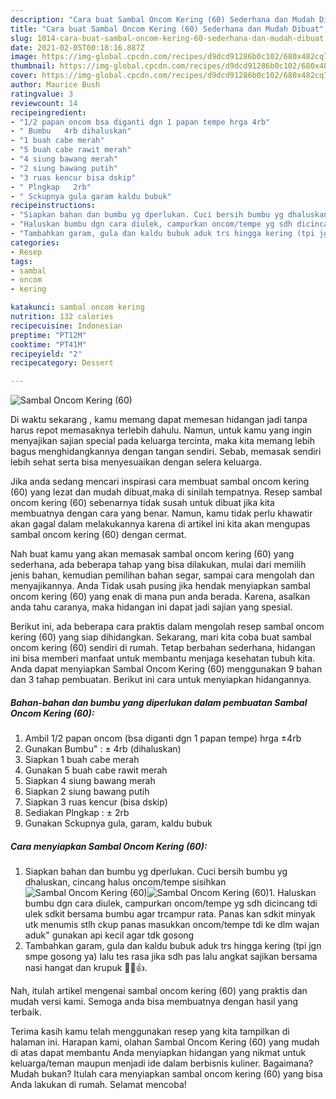 ```yaml
---
description: "Cara buat Sambal Oncom Kering (60) Sederhana dan Mudah Dibuat"
title: "Cara buat Sambal Oncom Kering (60) Sederhana dan Mudah Dibuat"
slug: 1014-cara-buat-sambal-oncom-kering-60-sederhana-dan-mudah-dibuat
date: 2021-02-05T00:18:16.887Z
image: https://img-global.cpcdn.com/recipes/d9dcd91286b0c102/680x482cq70/sambal-oncom-kering-60-foto-resep-utama.jpg
thumbnail: https://img-global.cpcdn.com/recipes/d9dcd91286b0c102/680x482cq70/sambal-oncom-kering-60-foto-resep-utama.jpg
cover: https://img-global.cpcdn.com/recipes/d9dcd91286b0c102/680x482cq70/sambal-oncom-kering-60-foto-resep-utama.jpg
author: Maurice Bush
ratingvalue: 3
reviewcount: 14
recipeingredient:
- "1/2 papan oncom bsa diganti dgn 1 papan tempe hrga 4rb"
- " Bumbu   4rb dihaluskan"
- "1 buah cabe merah"
- "5 buah cabe rawit merah"
- "4 siung bawang merah"
- "2 siung bawang putih"
- "3 ruas kencur bisa dskip"
- " Plngkap   2rb"
- " Sckupnya gula garam kaldu bubuk"
recipeinstructions:
- "Siapkan bahan dan bumbu yg dperlukan. Cuci bersih bumbu yg dhaluskan, cincang halus oncom/tempe sisihkan"
- "Haluskan bumbu dgn cara diulek, campurkan oncom/tempe yg sdh dicincang tdi ulek sdkit bersama bumbu agar trcampur rata. Panas kan sdkit minyak utk menumis stlh ckup panas masukkan oncom/tempe tdi ke dlm wajan aduk&#34; gunakan api kecil agar tdk gosong"
- "Tambahkan garam, gula dan kaldu bubuk aduk trs hingga kering (tpi jgn smpe gosong ya) lalu tes rasa jika sdh pas lalu angkat sajikan bersama nasi hangat dan krupuk 🍚😋👍."
categories:
- Resep
tags:
- sambal
- oncom
- kering

katakunci: sambal oncom kering 
nutrition: 132 calories
recipecuisine: Indonesian
preptime: "PT12M"
cooktime: "PT41M"
recipeyield: "2"
recipecategory: Dessert

---
```



![Sambal Oncom Kering (60)](https://img-global.cpcdn.com/recipes/d9dcd91286b0c102/680x482cq70/sambal-oncom-kering-60-foto-resep-utama.jpg)

Di waktu  sekarang , kamu memang dapat memesan hidangan jadi tanpa harus repot memasaknya terlebih dahulu. Namun, untuk kamu yang ingin menyajikan sajian special pada keluarga tercinta, maka kita memang lebih bagus menghidangkannya dengan tangan sendiri. Sebab, memasak sendiri lebih sehat serta bisa menyesuaikan dengan selera keluarga.

Jika anda sedang mencari inspirasi cara membuat sambal oncom kering (60) yang lezat dan mudah dibuat,maka di sinilah tempatnya. Resep sambal oncom kering (60)  sebenarnya tidak susah untuk dibuat jika kita membuatnya dengan cara yang benar. Namun, kamu tidak perlu khawatir akan gagal dalam melakukannya 
karena di artikel ini kita akan mengupas sambal oncom kering (60) dengan cermat.  



Nah buat kamu yang akan memasak sambal oncom kering (60) yang sederhana, ada beberapa tahap yang bisa dilakukan, mulai dari memilih jenis bahan, kemudian pemilihan bahan segar, sampai cara mengolah dan menyajikannya. Anda Tidak usah pusing jika hendak menyiapkan sambal oncom kering (60) yang enak di mana pun anda berada. Karena, asalkan anda  tahu caranya, maka hidangan ini dapat jadi sajian yang spesial.

Berikut ini, ada beberapa cara praktis  dalam mengolah resep sambal oncom kering (60) yang siap dihidangkan. Sekarang, mari kita coba buat sambal oncom kering (60) sendiri di rumah. Tetap berbahan sederhana, hidangan ini bisa memberi manfaat untuk membantu menjaga kesehatan tubuh kita. Anda dapat menyiapkan Sambal Oncom Kering (60) menggunakan 9 bahan dan 3 tahap pembuatan. Berikut ini cara untuk menyiapkan hidangannya.

<!--inarticleads1-->

##### Bahan-bahan dan bumbu yang diperlukan dalam pembuatan Sambal Oncom Kering (60):

1. Ambil 1/2 papan oncom (bsa diganti dgn 1 papan tempe) hrga ±4rb
1. Gunakan  Bumbu&#34; : ± 4rb (dihaluskan)
1. Siapkan 1 buah cabe merah
1. Gunakan 5 buah cabe rawit merah
1. Siapkan 4 siung bawang merah
1. Siapkan 2 siung bawang putih
1. Siapkan 3 ruas kencur (bisa dskip)
1. Sediakan  Plngkap : ± 2rb
1. Gunakan  Sckupnya gula, garam, kaldu bubuk




<!--inarticleads2-->

##### Cara menyiapkan Sambal Oncom Kering (60):

1. Siapkan bahan dan bumbu yg dperlukan. Cuci bersih bumbu yg dhaluskan, cincang halus oncom/tempe sisihkan
<img src="https://img-global.cpcdn.com/steps/53f9a648a097316a/160x128cq70/sambal-oncom-kering-60-langkah-memasak-1-foto.jpg" alt="Sambal Oncom Kering (60)"><img src="https://img-global.cpcdn.com/steps/fdc04d0daa62bd88/160x128cq70/sambal-oncom-kering-60-langkah-memasak-1-foto.jpg" alt="Sambal Oncom Kering (60)">1. Haluskan bumbu dgn cara diulek, campurkan oncom/tempe yg sdh dicincang tdi ulek sdkit bersama bumbu agar trcampur rata. Panas kan sdkit minyak utk menumis stlh ckup panas masukkan oncom/tempe tdi ke dlm wajan aduk&#34; gunakan api kecil agar tdk gosong
1. Tambahkan garam, gula dan kaldu bubuk aduk trs hingga kering (tpi jgn smpe gosong ya) lalu tes rasa jika sdh pas lalu angkat sajikan bersama nasi hangat dan krupuk 🍚😋👍.




Nah, itulah artikel mengenai  sambal oncom kering (60)  yang praktis dan mudah versi kami. Semoga anda bisa membuatnya dengan hasil yang terbaik. 

Terima kasih kamu telah menggunakan resep yang kita tampilkan di halaman ini. Harapan kami, olahan  Sambal Oncom Kering (60) yang mudah di atas dapat membantu Anda menyiapkan hidangan yang nikmat untuk keluarga/teman maupun menjadi ide dalam berbisnis kuliner. Bagaimana? Mudah bukan? Itulah cara menyiapkan sambal oncom kering (60) yang bisa Anda lakukan di rumah. Selamat mencoba!

